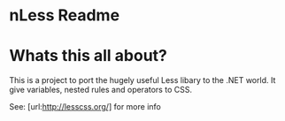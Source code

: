 nLess Readme
============

Whats this all about?
========================


This is a project to port the hugely useful Less libary to the .NET world. 
It give variables, nested rules and operators to CSS. 

See: [url:http://lesscss.org/] for more info